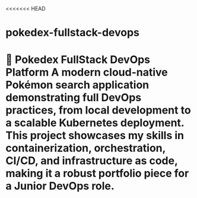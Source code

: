 <<<<<<< HEAD
# pokedex-fullstack-devops
🐳 Pokedex FullStack DevOps Platform  A modern cloud-native Pokémon search application demonstrating full DevOps practices, from local development to a scalable Kubernetes deployment. This project showcases my skills in containerization, orchestration, CI/CD, and infrastructure as code, making it a robust portfolio piece for a Junior DevOps role. 
=======

